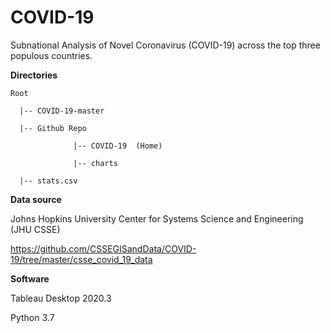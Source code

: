 # COVID-19
Subnational Analysis of Novel Coronavirus (COVID-19) across the top three populous countries.





**Directories**

    Root

      |-- COVID-19-master

      |-- Github Repo

                  |-- COVID-19  (Home)

                  |-- charts

      |-- stats.csv
  

**Data source**

Johns Hopkins University Center for Systems Science and Engineering (JHU CSSE)

https://github.com/CSSEGISandData/COVID-19/tree/master/csse_covid_19_data


**Software**

Tableau Desktop 2020.3

Python 3.7
